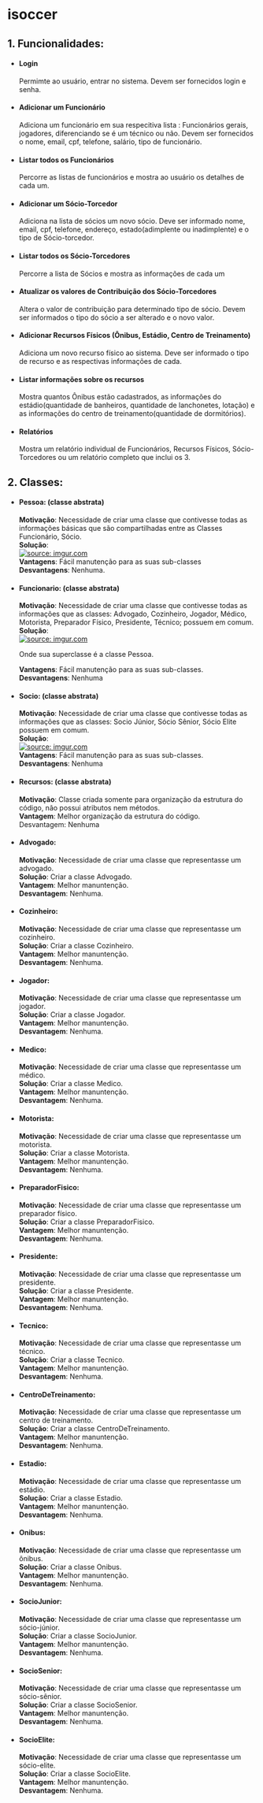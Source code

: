 # isoccer

## 1. Funcionalidades: 

* #### Login

  <div>
    <p>Permimte ao usuário, entrar no sistema. Devem ser fornecidos login e senha.</p>
  </div>
  
* #### Adicionar um Funcionário

  <div>
      <p> Adiciona um funcionário em sua respecitiva lista : Funcionários gerais, jogadores, diferenciando se é um técnico ou não. Devem ser fornecidos o nome, email, cpf, telefone, salário, tipo de funcionário. </p>
  </div>
    
* #### Listar todos os Funcionários

  <div> 
    <p> Percorre as listas de funcionários e mostra ao usuário os detalhes de cada um. </p>
  </div>
    
* #### Adicionar um Sócio-Torcedor

    <div>
        <p> Adiciona na lista de sócios um novo sócio. Deve ser informado nome, email, cpf, telefone, endereço, estado(adimplente ou inadimplente) e o tipo de Sócio-torcedor. </p>
    </div>
    
* ####	Listar todos os Sócio-Torcedores

    <div>
      <p> Percorre a lista de Sócios e mostra as informações de cada um</p>
    </div>
    
* ####	Atualizar os valores de Contribuição dos Sócio-Torcedores

    <div>
      <p> Altera o valor de contribuição para determinado tipo de sócio. Devem ser informados o tipo do sócio a ser alterado e o novo valor. </p>
    </div>

* #### Adicionar Recursos Físicos (Ônibus, Estádio, Centro de Treinamento)

    <div>
      <p> Adiciona um novo recurso físico ao sistema. Deve ser informado o tipo de recurso e as respectivas informações de cada. </p>
    </div>
    
* ####	Listar informações sobre os recursos

    <div>
      <p> Mostra quantos Ônibus estão cadastrados, as informações do estádio(quantidade de banheiros, quantidade de lanchonetes, lotação) e as informações do centro de treinamento(quantidade de dormitórios). </p>
    </div>

* #### Relatórios

    <div>
        <p> Mostra um relatório individual de Funcionários, Recursos Físicos, Sócio-Torcedores ou um relatório completo que inclui os 3.</p>
    </div>

## 2. Classes:

* #### Pessoa: (classe abstrata)
  
  	<div>
    	<p>
    	 	<b>Motivação</b>: Necessidade de criar uma classe que contivesse todas as informações básicas que são compartilhadas entre as Classes Funcionário, Sócio.<br>
              <b>Solução</b>: <br> <a href="https://imgur.com/gb4psl2"><img src="https://i.imgur.com/gb4psl2.png" title="source: imgur.com" /></a> <br>
      		<b>Vantagens</b>: Fácil manutenção para as suas sub-classes <br>
      		<b>Desvantagens</b>: Nenhuma.
      	</p>
  	</div>
    
* #### Funcionario: (classe abstrata)

	<div>
        <p>
            <b>Motivação</b>: Necessidade de criar uma classe que contivesse todas as informações que as classes: Advogado, Cozinheiro, Jogador, Médico, Motorista, Preparador Físico, Presidente, Técnico; possuem em comum. <br>
            <b>Solução</b>: <br> <a href="https://imgur.com/Y77nIZO"><img src="https://i.imgur.com/Y77nIZO.png" title="source: imgur.com" /></a> <br> <p> Onde sua superclasse é a classe Pessoa. </p>
		    <b>Vantagens</b>: Fácil manutenção para as suas sub-classes. <br>
		    <b>Desvantagens</b>: Nenhuma    
        </p>
    </div>
		
	
* #### Socio: (classe abstrata)

    <div>
        <p>
            <b>Motivação</b>: Necessidade de criar uma classe que contivesse todas as informações que as classes: Socio Júnior, Sócio Sênior, Sócio Elite possuem em comum. <br>
            <b>Solução</b>: <br> <a href="https://imgur.com/D6kmVuO"><img src="https://i.imgur.com/D6kmVuO.png" title="source: imgur.com" /></a> <br>
		    <b>Vantagens</b>: Fácil manutenção para as suas sub-classes. <br>
		    <b>Desvantagens</b>: Nenhuma
        </p>
    </div>
		
    
* #### Recursos: (classe abstrata)

    <div>
        <p>
            <b>Motivação</b>: Classe criada somente para organização da estrutura do código, não possui atributos nem métodos. <br>
		    <b>Vantagem</b>: Melhor organização da estrutura do código. <br>
		    Desvantagem: Nenhuma 
        </p>
    </div>
		
    
* #### Advogado:

    <div>
        <p>
            <b>Motivação</b>: Necessidade de criar uma classe que representasse um advogado. <br>
            <b>Solução</b>: Criar a classe Advogado. <br>
            <b>Vantagem</b>: Melhor manuntenção. <br>
            <b>Desvantagem</b>: Nenhuma.
        </p>
    </div>
    
* #### Cozinheiro:

    <div>
        <p>
            <b>Motivação</b>: Necessidade de criar uma classe que representasse um cozinheiro. <br>
            <b>Solução</b>: Criar a classe Cozinheiro. <br>
            <b>Vantagem</b>: Melhor manuntenção. <br>
            <b>Desvantagem</b>: Nenhuma.
        </p>
    </div>
		
    
* #### Jogador:

    <div>
        <p>
            <b>Motivação</b>: Necessidade de criar uma classe que representasse um jogador. <br>
            <b>Solução</b>: Criar a classe Jogador. <br>
            <b>Vantagem</b>: Melhor manuntenção. <br>
            <b>Desvantagem</b>: Nenhuma.
        </p>
    </div>
		
    
* #### Medico:

    <div>
        <p>
            <b>Motivação</b>: Necessidade de criar uma classe que representasse um médico. <br>
            <b>Solução</b>: Criar a classe Medico. <br>
            <b>Vantagem</b>: Melhor manuntenção. <br>
            <b>Desvantagem</b>: Nenhuma.
        </p>
    </div>
		
    
* #### Motorista:

    <div>
        <p>
            <b>Motivação</b>: Necessidade de criar uma classe que representasse um motorista. <br>
            <b>Solução</b>: Criar a classe Motorista. <br>
            <b>Vantagem</b>: Melhor manuntenção. <br>
            <b>Desvantagem</b>: Nenhuma.
        </p>
    </div>
		
    
* #### PreparadorFisico:

    <div>
        <p>
            <b>Motivação</b>: Necessidade de criar uma classe que representasse um preparador físico. <br>
            <b>Solução</b>: Criar a classe PreparadorFisico. <br>
            <b>Vantagem</b>: Melhor manuntenção. <br>
            <b>Desvantagem</b>: Nenhuma.
        </p>
    </div>
    
* #### Presidente:

    <div>
        <p>
            <b>Motivação</b>: Necessidade de criar uma classe que representasse um presidente. <br>
            <b>Solução</b>: Criar a classe Presidente. <br>
            <b>Vantagem</b>: Melhor manuntenção. <br>
            <b>Desvantagem</b>: Nenhuma.
        </p>
    </div>
    
* #### Tecnico:

    <div>
        <p>
            <b>Motivação</b>: Necessidade de criar uma classe que representasse um técnico. <br>
            <b>Solução</b>: Criar a classe Tecnico. <br>
            <b>Vantagem</b>: Melhor manuntenção. <br>
            <b>Desvantagem</b>: Nenhuma.
        </p>
    </div>
    
* #### CentroDeTreinamento:

    <div>
        <p>
            <b>Motivação</b>: Necessidade de criar uma classe que representasse um centro de treinamento. <br>
            <b>Solução</b>: Criar a classe CentroDeTreinamento. <br>
            <b>Vantagem</b>: Melhor manuntenção. <br>
            <b>Desvantagem</b>: Nenhuma.
        </p>
    </div>
    
* #### Estadio:

    <div>
        <p>
            <b>Motivação</b>: Necessidade de criar uma classe que representasse um estádio. <br>
            <b>Solução</b>: Criar a classe Estadio. <br>
            <b>Vantagem</b>: Melhor manuntenção. <br>
            <b>Desvantagem</b>: Nenhuma.
        </p>
    </div>
    
* #### Onibus:

    <div>
        <p>
            <b>Motivação</b>: Necessidade de criar uma classe que representasse um ônibus. <br>
            <b>Solução</b>: Criar a classe Onibus. <br>
            <b>Vantagem</b>: Melhor manuntenção. <br>
            <b>Desvantagem</b>: Nenhuma.
        </p>
    </div>
    
* #### SocioJunior:

    <div>
        <p>
            <b>Motivação</b>: Necessidade de criar uma classe que representasse um sócio-júnior. <br>
            <b>Solução</b>: Criar a classe SocioJunior. <br>
            <b>Vantagem</b>: Melhor manuntenção. <br>
            <b>Desvantagem</b>: Nenhuma.
        </p>
    </div>

* #### SocioSenior:

    <div>
        <p>
            <b>Motivação</b>: Necessidade de criar uma classe que representasse um sócio-sênior. <br>
            <b>Solução</b>: Criar a classe SocioSenior. <br>
            <b>Vantagem</b>: Melhor manuntenção. <br>
            <b>Desvantagem</b>: Nenhuma.
        </p>
    </div>

* #### SocioElite:

    <div>
        <p>
            <b>Motivação</b>: Necessidade de criar uma classe que representasse um sócio-elite. <br>
            <b>Solução</b>: Criar a classe SocioElite. <br>
            <b>Vantagem</b>: Melhor manuntenção. <br>
            <b>Desvantagem</b>: Nenhuma.
        </p>
    </div>
